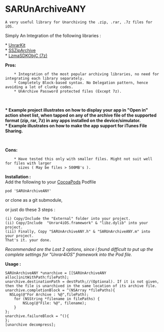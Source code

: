 SARUnArchiveANY
===============

	A very useful library for Unarchiving the .zip, .rar, .7z files for iOS.
	
Simply An Integration of the following libraries :
<p>
	* <a href="https://github.com/abbeycode/UnrarKit">UnrarKit</a><br/>
	* <a href="https://github.com/soffes/ssziparchive"> SSZipArchive </a><br/>
	* <a href="https://github.com/OlehKulykov/LzmaSDKObjC">LzmaSDKObjC (7z)</a><br/>
</p>

<b>Pros:</b>

		* Integration of the most popular archiving libraries, no need for integrating each library separately.
		* Completely Block-based syntax. No Delegation pattern, hence avoiding a lot of clunky codes.
		* UnArchive Password protected files (Except 7z).

<br/>

<p>
<b>		* Example project illustrates on how to display your app in "Open in" action sheet list, 
		  when tapped on any of the archive file of the supported format (zip, rar, 7z) in any apps installed on 
		  the device/simulator.
</b>
<br/>
<b>
		* Example illustrates on how to make the app support for iTunes File Sharing.
</b>
<p>

<br/>

<b>Cons:</b>

		* Have tested this only with smaller files. Might not suit well for files with larger 
		  sizes ( May be files > 500MB's ).


<b>Installation :</b><br/>
Add the following to your <a href="http://cocoapods.org/">CocoaPods</a> Podfile

	pod 'SARUnArchiveANY'

or clone as a git submodule,

or just do these 3 steps :

	(i) Copy/Include the "External" folder into your project.
	(ii) Copy/Include  "Unrar4iOS.framework" & "libz.dylib" into your project.
	(iii) Finally, Copy "SARUnArchiveANY.h" & "SARUnArchiveANY.m" into your project.
	That's it. your done.

<i>Recommended are the Last 2 options, since i found difficult to put up the complete settings 
for "Unrar4iOS" framework into the Pod file. </i>

<b>Usage :</b>

    SARUnArchiveANY *unarchive = [[SARUnArchiveANY alloc]initWithPath:filePath];
    unarchive.destinationPath = destPath;//(Optional). If it is not given, then the file is unarchived in the same location of its archive file.
    unarchive.completionBlock = ^(NSArray *filePaths){
      NSLog(@"For Archive : %@",filePath);
		for (NSString *filename in filePaths) {
			NSLog(@"File: %@", filename);
		}
    };
    unarchive.failureBlock = ^(){
    };
    [unarchive decompress];
